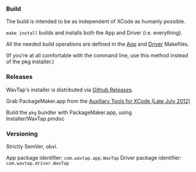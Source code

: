### Build

The build is intended to be as independent of XCode as humanly possible.

`make install` builds and installs both the App and Driver (i.e. everything).

All the needed build operations are defined in the [App](App/Makefile) and [Driver](Driver/Makefile) Makefiles.

(If you're at all comfortable with the command line, use this method instead of the pkg installer.)

### Releases

WavTap's installer is distributed via [Github Releases](https://github.com/pje/WavTap/releases/new).

Grab PackageMaker.app from the [Auxiliary Tools for XCode (Late July 2012)](http://adcdownload.apple.com/Developer_Tools/auxiliary_tools_for_xcode__late_july_2012/xcode44auxtools6938114a.dmg)

Build the `pkg` bundler with PackageMaker.app, using Installer/WavTap.pmdoc

### Versioning

Strictly SemVer, obvi.

App package identifier: `com.wavtap.app.WavTap`
Driver package identifier: `com.wavtap.driver.WavTap`
